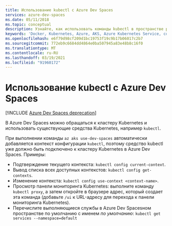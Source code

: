 ```yaml
---
title: Использование kubectl с Azure Dev Spaces
services: azure-dev-spaces
ms.date: 05/11/2018
ms.topic: conceptual
description: Узнайте, как использовать команды kubectl в пространстве разработки в кластере службы Kubernetes Azure с включенным Azure Dev Spaces
keywords: 'Docker, Kubernetes, Azure, AKS, Azure Kubernetes Service, containers, Helm, service mesh, service mesh routing, kubectl, k8s '
ms.openlocfilehash: e6f79d98cf209d1bc19753f19c9b17b06017c2b7
ms.sourcegitcommit: 772eb9c6684dd4864e0ba507945a83e48b8c16f0
ms.translationtype: MT
ms.contentlocale: ru-RU
ms.lasthandoff: 03/19/2021
ms.locfileid: "91960172"
---
```

# <a name="use-kubectl-with-an-azure-dev-space"></a>Использование kubectl с Azure Dev Spaces

[!INCLUDE [Azure Dev Spaces deprecation](../../../includes/dev-spaces-deprecation.md)]

В Azure Dev Spaces можно обращаться к кластеру Kubernetes и использовать существующие средства Kubernetes, например `kubectl`.

При выполнении команды `az aks use-dev-spaces` автоматически добавляется контекст конфигурации `kubectl`, поэтому средство kubectl уже должно быть подключено к кластеру Kubernetes в Azure Dev Spaces. Примеры:
- Подтверждение текущего контекста: `kubectl config current-context`.
- Вывод списка всех доступных контекстов: `kubectl config get-contexts`. 
- Изменение контекста: `kubectl config use-context <context-name>`.
- Просмотр панели мониторинга Kubernetes: выполните команду `kubectl proxy`, а затем откройте в браузере адрес, который создает эта команда (добавьте `/ui` к URL-адресу для перехода к панели мониторинга Kubernetes).
- Перечислите выполняющиеся службы в Azure Dev Spacesном пространстве по умолчанию с именем *по умолчанию*: `kubectl get services --namespace=default`


